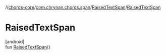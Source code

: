 //[chords-core](../../../index.md)/[com.chrynan.chords.span](../index.md)/[RaisedTextSpan](index.md)/[RaisedTextSpan](-raised-text-span.md)

# RaisedTextSpan

[android]\
fun [RaisedTextSpan](-raised-text-span.md)()
